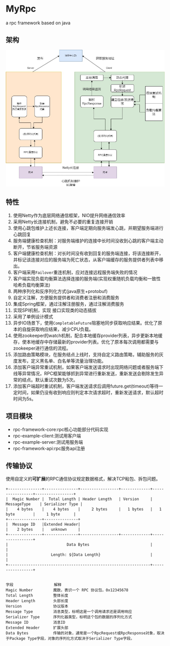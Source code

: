 # MyRpc
a rpc framework based on java

## 架构

![图片](./总体架构.jpg)

## 特性

1. 使用Netty作为底层网络通信框架，NIO提升网络通信效率
2. 采用Netty长连接机制，避免不必要的重复连接开销
3. 使用心跳包维护上述长连接，客户端定期向服务端发心跳，并期望服务端进行心跳回复
4. 服务端健康检查机制：对服务端维护的连接中长时间没收到心跳的客户端主动断开，节省服务端资源
5. 客户端健康检查机制：对长时间没有收到回复的服务端连接，将该连接断开，并标记该连接对应的服务端为死亡状态，从客户端缓存的服务提供者列表中移出。
6. 客户端采用`Failover`重连机制，应对连接远程服务端失败的情况
7. 客户端实现负载均衡算法选择连接的服务端(实现权重随机负载均衡和一致性哈希负载均衡算法)
8. 两种序列化和反序列化方式(java原生+protobuf)
9. 自定义注解，方便服务提供者和消费者注册和消费服务
10. 集成Spring框架，通过注解注册服务，通过注解消费服务
11. 实现SPI机制，实现 接口实现类的动态插拔
12. 采用了单例设计模式
13. 异步IO场景下，使用`CompletableFuture`阻塞地同步获取响应结果。优化了原本的自旋获取响应结果，减少CPU负载。
14. 使用zookeeper的watch机制，配合本地缓存provider列表，异步更新本地缓存，使本地缓存中存储最新的provider列表。优化了原本每次调用都需要与zookeeper进行通信的流程。
15. 添加路由策略模块，在服务结点上线时，支持自定义路由策略，辅助服务的灰度发布，定义黑名单、白名单等流量治理功能。
16. 添加客户端异常重试机制，如果客户端发送请求时出现网络问题或者服务端下线等异常情况，RPC框架能够抓到异常进行重新发送，重新发送会剔除发生异常的结点。默认重试次数为5次。
17. 添加客户端超时重试机制，客户端发送请求后调用future.get(timeout)等待一定时间，如果仍没有收到响应则判定本次请求超时，重新发送请求，默认超时时间为5s。

## 项目模块

- rpc-framework-core:rpc核心功能部分代码实现
- rpc-example-client:测试用客户端
- rpc-example-server:测试用服务端
- rpc-framework-api:rpc服务api注册

## 传输协议

使用自定义的**可扩展**的RPC通信协议规定数据格式，解决TCP粘包、拆包问题。 

```
+---------------+---------------+-----------------+-------------+-----------------+-----------------+
|  Magic Number |  Total Length | Header Length   | Version     |  MessageType	  |	Serializer Type	|
|    4 bytes    |    4 bytes    |     2 bytes     |   1 bytes   |	1 byte		  |		1 byte		|
+---------------+---------------+
|  Message ID   |Extended Header|
|    2 bytes    |   unknown    	|
+---------------+---------------+-----------------+-------------+-----------------+
|                          Data Bytes                           |				  |
|                   Length: ${Data Length}                      |				  |
+---------------------------------------------------------------+-----------------+
```
```

字段					解释
Magic Number		 魔数，表识一个 RPC 协议包，0x12345678
Total Length         整体长度
Header Length        头部长度
Version   			 协议版本
Message Type		 消息类型，标明这是一个调用请求还是调用响应
Serializer Type		 序列化器类型，标明这个包的数据的序列化方式
Message ID			 消息ID
Extended Header		 扩展头部
Data Bytes			 传输的对象，通常是一个RpcRequest或RpcResponse对象，取决于Package Type字段，对象的序列化方式取决于Serializer Type字段。
```